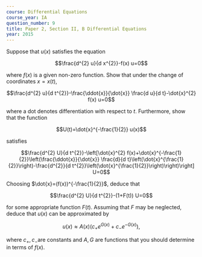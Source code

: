 ```yaml
---
course: Differential Equations
course_year: IA
question_number: 9
title: Paper 2, Section II, B Differential Equations
year: 2015
---
```




Suppose that $u(x)$ satisfies the equation

$$\frac{d^{2} u}{d x^{2}}-f(x) u=0$$

where $f(x)$ is a given non-zero function. Show that under the change of coordinates $x=x(t)$,

$$\frac{d^{2} u}{d t^{2}}-\frac{\ddot{x}}{\dot{x}} \frac{d u}{d t}-\dot{x}^{2} f(x) u=0$$

where a dot denotes differentiation with respect to $t$. Furthermore, show that the function

$$U(t)=\dot{x}^{-\frac{1}{2}} u(x)$$

satisfies

$$\frac{d^{2} U}{d t^{2}}-\left[\dot{x}^{2} f(x)+\dot{x}^{-\frac{1}{2}}\left(\frac{\ddot{x}}{\dot{x}} \frac{d}{d t}\left(\dot{x}^{\frac{1}{2}}\right)-\frac{d^{2}}{d t^{2}}\left(\dot{x}^{\frac{1}{2}}\right)\right)\right] U=0$$

Choosing $\dot{x}=(f(x))^{-\frac{1}{2}}$, deduce that

$$\frac{d^{2} U}{d t^{2}}-(1+F(t)) U=0$$

for some appropriate function $F(t)$. Assuming that $F$ may be neglected, deduce that $u(x)$ can be approximated by

$$u(x) \approx A(x)\left(c_{+} e^{G(x)}+c_{-} e^{-G(x)}\right),$$

where $c_{+}, c_{-}$are constants and $A, G$ are functions that you should determine in terms of $f(x)$.